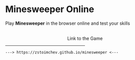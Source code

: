 # Minesweeper Online
Play <b>Minesweeper</b> in the browser online and test your skills
<br><br>

<p style="text-align: center;">
    Link to the Game
    <hr style="width: 50%">

    ---> https://zstoimchev.github.io/minesweeper <---
</p>
